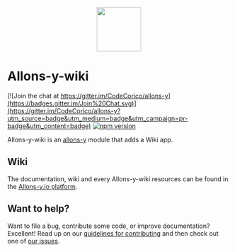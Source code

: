 <p align="center"><img src="http://codecorico.com/allons-y-logo.png" height="100" /></p>

# Allons-y-wiki

[![Join the chat at https://gitter.im/CodeCorico/allons-y](https://badges.gitter.im/Join%20Chat.svg)](https://gitter.im/CodeCorico/allons-y?utm_source=badge&utm_medium=badge&utm_campaign=pr-badge&utm_content=badge)
[![npm version](https://badge.fury.io/js/allons-y-wiki.svg)](https://badge.fury.io/js/allons-y-wiki)

Allons-y-wiki is an [allons-y](https://github.com/CodeCorico/allons-y) module that adds a Wiki app.

## Wiki

The documentation, wiki and every Allons-y-wiki resources can be found in the [Allons-y.io platform](https://allons-y.io).

## Want to help?

Want to file a bug, contribute some code, or improve documentation? Excellent! Read up on our [guidelines for contributing](CONTRIBUTING.md) and then check out one of [our issues](https://github.com/CodeCorico/allons-y-wiki/issues).
